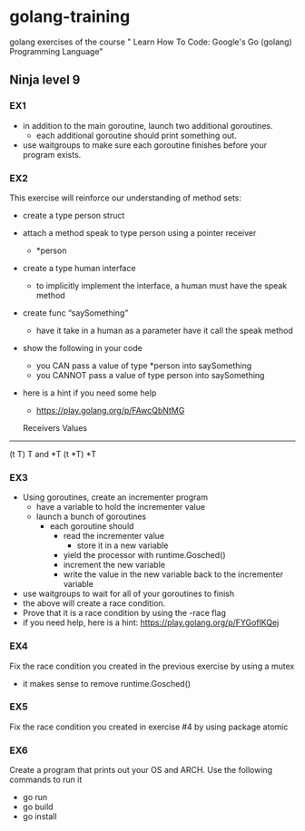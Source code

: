 # golang-training
golang exercises of the course " Learn How To Code: Google's Go (golang) Programming Language"

## Ninja level 9

### EX1
- in addition to the main goroutine, launch two additional goroutines.
  - each additional goroutine should print something out.
- use waitgroups to make sure each goroutine finishes before your program exists.

### EX2
This exercise will reinforce our understanding of method sets:
- create a type person struct
- attach a method speak to type person using a pointer receiver
  - *person
- create a type human interface
  - to implicitly implement the interface, a human must have the speak method
- create func “saySomething”
  - have it take in a human as a parameter
   have it call the speak method
- show the following in your code
  - you CAN pass a value of type *person into saySomething
  - you CANNOT pass a value of type person into saySomething
- here is a hint if you need some help
  - https://play.golang.org/p/FAwcQbNtMG

  Receivers Values
-----------------------------------------------
(t T) T and *T
(t *T) *T

### EX3
- Using goroutines, create an incrementer program
  - have a variable to hold the incrementer value
  - launch a bunch of goroutines
    - each goroutine should
      - read the incrementer value
        - store it in a new variable
      - yield the processor with runtime.Gosched()
      - increment the new variable
      - write the value in the new variable back to the incrementer
        variable
- use waitgroups to wait for all of your goroutines to finish
- the above will create a race condition.
- Prove that it is a race condition by using the -race flag
- if you need help, here is a hint: https://play.golang.org/p/FYGoflKQej

### EX4
Fix the race condition you created in the previous exercise by using a mutex
- it makes sense to remove runtime.Gosched()

### EX5
Fix the race condition you created in exercise #4 by using package atomic

### EX6
Create a program that prints out your OS and ARCH. Use the following commands to run it
- go run
- go build
- go install